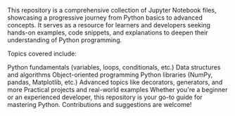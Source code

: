 This repository is a comprehensive collection of Jupyter Notebook files, showcasing a progressive journey from Python basics to advanced concepts. It serves as a resource for learners and developers seeking hands-on examples, code snippets, and explanations to deepen their understanding of Python programming.

Topics covered include:

Python fundamentals (variables, loops, conditionals, etc.)
Data structures and algorithms
Object-oriented programming
Python libraries (NumPy, pandas, Matplotlib, etc.)
Advanced topics like decorators, generators, and more
Practical projects and real-world examples
Whether you're a beginner or an experienced developer, this repository is your go-to guide for mastering Python. Contributions and suggestions are welcome!
